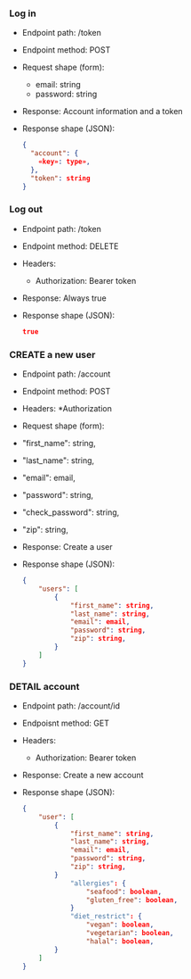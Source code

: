 ### Log in

- Endpoint path: /token
- Endpoint method: POST

- Request shape (form):

  - email: string
  - password: string

- Response: Account information and a token
- Response shape (JSON):
  ```json
  {
    "account": {
      «key»: type»,
    },
    "token": string
  }
  ```

### Log out

- Endpoint path: /token
- Endpoint method: DELETE

- Headers:

  - Authorization: Bearer token

- Response: Always true
- Response shape (JSON):
  ```json
  true
  ```

### CREATE a new user

- Endpoint path: /account
- Endpoint method: POST

- Headers:
  \*Authorization

- Request shape (form):

- "first_name": string,
- "last_name": string,
- "email": email,
- "password": string,
- "check_password": string,
- "zip": string,

- Response: Create a user
- Response shape (JSON):
  ```json
  {
      "users": [
          {
              "first_name": string,
              "last_name": string,
              "email": email,
              "password": string,
              "zip": string,
          }
      ]
  }
  ```

### DETAIL account

- Endpoint path: /account/id
- Endpoisnt method: GET

- Headers:

  - Authorization: Bearer token

- Response: Create a new account
- Response shape (JSON):
  ```json
  {
      "user": [
          {
              "first_name": string,
              "last_name": string,
              "email": email,
              "password": string,
              "zip": string,
          }
              "allergies": {
                  "seafood": boolean,
                  "gluten_free": boolean,
              }
              "diet_restrict": {
                  "vegan": boolean,
                  "vegetarian": boolean,
                  "halal": boolean,
          }
      ]
  }
  ```
